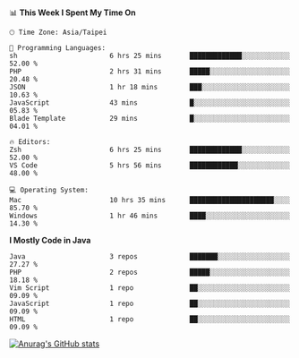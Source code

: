 <!--
<table>
  <tr>
    <td>
      <img src="./devcard.svg" alt="A dev card" width="400" hight="100%">
    </td>
    <td>
      <p>### Hi there 👋</p>
      <p>**treevel/treevel** is a ✨ _special_ ✨ repository because its `README.md` (this file) appears on your GitHub profile.</p>
      <p>Here are some ideas to get you started:</p>
      <p>- 🔭 I’m currently working on ...</p>
      <p>- 🌱 I’m currently learning ...</p>
      <p>- 👯 I’m looking to collaborate on ...</p>
      <p>- 🤔 I’m looking for help with ...</p>
      <p>- 💬 Ask me about ...</p>
      <p>- 📫 How to reach me: ...</p>
      <p>- 😄 Pronouns: ...</p>
      <p>- ⚡ Fun fact: ...</p>
    </td>
  </tr>
</table>
-->

<!--START_SECTION:waka-->
📊 **This Week I Spent My Time On** 

```text
🕑︎ Time Zone: Asia/Taipei

💬 Programming Languages: 
sh                       6 hrs 25 mins       █████████████░░░░░░░░░░░░   52.00 % 
PHP                      2 hrs 31 mins       █████░░░░░░░░░░░░░░░░░░░░   20.48 % 
JSON                     1 hr 18 mins        ███░░░░░░░░░░░░░░░░░░░░░░   10.63 % 
JavaScript               43 mins             █░░░░░░░░░░░░░░░░░░░░░░░░   05.83 % 
Blade Template           29 mins             █░░░░░░░░░░░░░░░░░░░░░░░░   04.01 % 

🔥 Editors: 
Zsh                      6 hrs 25 mins       █████████████░░░░░░░░░░░░   52.00 % 
VS Code                  5 hrs 56 mins       ████████████░░░░░░░░░░░░░   48.00 % 

💻 Operating System: 
Mac                      10 hrs 35 mins      █████████████████████░░░░   85.70 % 
Windows                  1 hr 46 mins        ████░░░░░░░░░░░░░░░░░░░░░   14.30 % 
```

**I Mostly Code in Java** 

```text
Java                     3 repos             ███████░░░░░░░░░░░░░░░░░░   27.27 % 
PHP                      2 repos             █████░░░░░░░░░░░░░░░░░░░░   18.18 % 
Vim Script               1 repo              ██░░░░░░░░░░░░░░░░░░░░░░░   09.09 % 
JavaScript               1 repo              ██░░░░░░░░░░░░░░░░░░░░░░░   09.09 % 
HTML                     1 repo              ██░░░░░░░░░░░░░░░░░░░░░░░   09.09 % 
```




<!--END_SECTION:waka-->

<!-- GitHub Stats Card-->
[![Anurag's GitHub stats](https://github-readme-stats.vercel.app/api?username=treevel&show_icons=true&theme=monokai&count_private=true)](https://github.com/anuraghazra/github-readme-stats)
